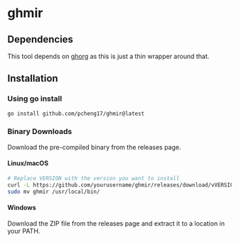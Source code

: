 # ghmir

## Dependencies

This tool depends on [ghorg](https://github.com/gabrie30/ghorg) as this is just a thin wrapper
around that.

## Installation

### Using go install

```bash
go install github.com/pcheng17/ghmir@latest
```

### Binary Downloads

Download the pre-compiled binary from the releases page.

#### Linux/macOS
```bash
# Replace VERSION with the version you want to install
curl -L https://github.com/yourusername/ghmir/releases/download/vVERSION/ghmir_Linux_x86_64.tar.gz | tar xz
sudo mv ghmir /usr/local/bin/
```

#### Windows
Download the ZIP file from the releases page and extract it to a location in your PATH.
